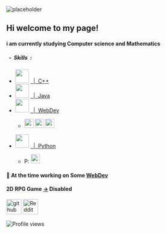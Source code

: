 ![placeholder](https://github.com/dorukme123/Computer-Architecture-Class/blob/main/%D0%9B%D0%B0%D0%B1-01/images/Comp%201.gif?raw=true)

## Hi welcome to my page!


<h4>i am currently studying Computer science and Mathematics</h3>
<div>
 <h5>&nbsp&nbsp-&nbsp&nbspSkills&nbsp&nbsp:</h5>
 <ul float="left">
  <!-- C++ -->
  <li>
   <img src="https://github.com/dorukme123/Computer-Architecture-Class/blob/main/%D0%9B%D0%B0%D0%B1-01/images/icons8-c++-48.png?raw=true" witdh="36" height="36"/> <a href="https://github.com/dorukme123/cpp">&nbsp&nbsp|&nbsp&nbspC++</a>
  </li>
  <!-- Java -->
  <li>
   <img src="https://github.com/dorukme123/Computer-Architecture-Class/blob/main/%D0%9B%D0%B0%D0%B1-01/icons8-java-48.png?raw=true" witdh="36" height="36"/> <a href="https://github.com/dorukme123/Java">&nbsp&nbsp|&nbsp&nbspJava</a>
  </li>
  <!-- Webdev -->
  <li>
   <img src="https://github.com/dorukme123/Computer-Architecture-Class/blob/main/Лаб-01/frontend.png" witdh="36" height="36"/> <a href="https://github.com/dorukme123/Webdev-Learning/tree/main">&nbsp&nbsp|&nbsp&nbspWebDev</a>
    <ul>
       <li>
          <p float="left">
             <img src="https://github.com/dorukme123/Computer-Architecture-Class/blob/main/Лаб-01/html.png" width="24" height="24"/>
             <img src="https://github.com/dorukme123/Computer-Architecture-Class/blob/main/Лаб-01/css.png" width="24" height="24"/> 
             <img src="https://github.com/dorukme123/Computer-Architecture-Class/blob/main/Лаб-01/js.png" width="24" height="24"/>
          </p> 
       </li>
    </ul>
  </li>
  <!-- Python -->
  <li>
   <img src="https://github.com/dorukme123/Computer-Architecture-Class/blob/main/Лаб-01/python.png" witdh="36" height="36"/> <a href="https://github.com/dorukme123/Python_projects">&nbsp&nbsp|&nbsp&nbspPython</a>
    <ul>
       <li>
          <p float="left">
             P:
             <img src="https://github.com/dorukme123/Computer-Architecture-Class/blob/main/Лаб-01/python.png" width="24" height="24"/>
             <!-- Add here -->
          </p> 
       </li>
    </ul>
  </li>
 </ul>
</div>

#### 🔭 At the time working on Some [WebDev](https://github.com/dorukme123/Webdev-Learning/tree/main/Projects/hovernav)
#### 2D RPG Game [->](https://github.com/dorukme123/Java/tree/main/2drpggame) Disabled 



[<img src='https://cdn.jsdelivr.net/npm/simple-icons@3.0.1/icons/github.svg' alt='github' height='40'>](https://github.com/dorukme123)  [<img src='https://cdn.jsdelivr.net/npm/simple-icons@3.0.1/icons/reddit.svg' alt='Reddit' height='40'>](https://www.reddit.com/user/duirel)  


![Profile views](https://gpvc.arturio.dev/dorukme123)  
